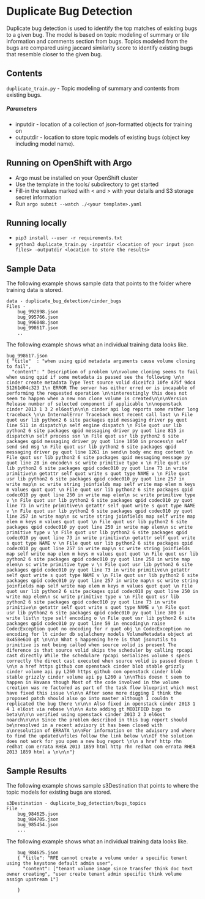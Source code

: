 # Duplicate Bug Detection

Duplicate bug detection is used to identify the top matches of existing bugs to a given bug. The model is based on topic modeling of summary or tile information and comments section from bugs. Topics modeled from the bugs are compared using jaccard similarity score to identify existing bugs that resemble closer to the given bug.

## Contents

`duplicate_train.py` - Topic modeling of summary and contents from existing bugs.
##### Parameters
* inputdir - location of a collection of json-formatted objects for training on
* outputdir - location to store topic models of existing bugs (object key including model name).

## Running on OpenShift with Argo
* Argo must be installed on your OpenShift cluster
* Use the template in the tools/ subdirectory to get started 
* Fill-in the values marked with < and > with your details and S3 storage secret information
* Run ```argo submit --watch ./<your template>.yaml```

## Running locally
* ```pip3 install --user -r requirements.txt```
* ```python3 duplicate_train.py -inputdir <location of your input json files> -outputdir <location to store the results>```

## Sample Data

The following example shows sample data that points to the folder where training data is stored.

    data - duplicate_bug_detection/cinder_bugs
    Files -
        bug_992898.json
	    bug_995766.json
	    bug_996048.json
	    bug_998617.json
        ..

The following example shows what an individual training data looks like. 

    bug_998617.json
	{ "title"  : "when using qpid metadata arguments cause volume cloning to fail", 
	  "content": " Description of problem \n\nvolume cloning seems to fail when using qpid if some metadata is passed see the following \n\n cinder create metadata Type Test source volid d1ce1fc3 10fe 475f 9dc4 51261d04c323 1\n ERROR The server has either erred or is incapable of performing the requested operation \n\ninterestingly this does not seem to happen when a new non clone volume is created\n\n\nVersion Release number of selected component if applicable \n\nopenstack cinder 2013 1 3 2 el6ost\n\n\n cinder api log reports some rather long traceback \n\n InternalError Traceback most recent call last \n File quot usr lib python2 6 site packages qpid messaging driver py quot line 511 in dispatch\n self engine dispatch \n File quot usr lib python2 6 site packages qpid messaging driver py quot line 815 in dispatch\n self process ssn \n File quot usr lib python2 6 site packages qpid messaging driver py quot line 1050 in process\n self send snd msg \n File quot usr lib python2 6 site packages qpid messaging driver py quot line 1261 in send\n body enc msg content \n File quot usr lib python2 6 site packages qpid messaging message py quot line 28 in encode\n sc write primitive type x \n File quot usr lib python2 6 site packages qpid codec010 py quot line 73 in write primitive\n getattr self quot write s quot type NAME v \n File quot usr lib python2 6 site packages qpid codec010 py quot line 257 in write map\n sc write string joinfields map self write map elem m keys m values quot quot \n File quot usr lib python2 6 site packages qpid codec010 py quot line 250 in write map elem\n sc write primitive type v \n File quot usr lib python2 6 site packages qpid codec010 py quot line 73 in write primitive\n getattr self quot write s quot type NAME v \n File quot usr lib python2 6 site packages qpid codec010 py quot line 257 in write map\n sc write string joinfields map self write map elem m keys m values quot quot \n File quot usr lib python2 6 site packages qpid codec010 py quot line 250 in write map elem\n sc write primitive type v \n File quot usr lib python2 6 site packages qpid codec010 py quot line 73 in write primitive\n getattr self quot write s quot type NAME v \n File quot usr lib python2 6 site packages qpid codec010 py quot line 257 in write map\n sc write string joinfields map self write map elem m keys m values quot quot \n File quot usr lib python2 6 site packages qpid codec010 py quot line 250 in write map elem\n sc write primitive type v \n File quot usr lib python2 6 site packages qpid codec010 py quot line 73 in write primitive\n getattr self quot write s quot type NAME v \n File quot usr lib python2 6 site packages qpid codec010 py quot line 257 in write map\n sc write string joinfields map self write map elem m keys m values quot quot \n File quot usr lib python2 6 site packages qpid codec010 py quot line 250 in write map elem\n sc write primitive type v \n File quot usr lib python2 6 site packages qpid codec010 py quot line 73 in write primitive\n getattr self quot write s quot type NAME v \n File quot usr lib python2 6 site packages qpid codec010 py quot line 300 in write list\n type self encoding o \n File quot usr lib python2 6 site packages qpid codec010 py quot line 59 in encoding\n raise CodecException quot no encoding for r quot obj \n CodecException no encoding for lt cinder db sqlalchemy models VolumeMetadata object at 0x458e610 gt \n\n\n What s happening here is that jsonutils to primitive is not being called when source volid is present The diference is that source volid skips the scheduler by calling rpcapi cast directly While the schedulare rpcapi serializes volume s specs correctly the direct cast executed when source volid is passed doesn t \n\n a href https github com openstack cinder blob stable grizzly cinder volume api py L260 https github com openstack cinder blob stable grizzly cinder volume api py L260 a \n\nThis doesn t seem to happen in Havana though Most of the code involved in the volume creation was re factored as part of the task flow blueprint which most have fixed this issue \n\n\n After some more digging I think the proposed patch should also go into master although I couldn t replicated the bug there \n\n\n Also fixed in openstack cinder 2013 1 4 1 el6ost via rebase \n\n\n Auto adding gt MODIFIED bugs to beta\n\n\n verified using openstack cinder 2013 2 3 el6ost noarch\n\n\n Since the problem described in this bug report should be\nresolved in a recent advisory it has been closed with a\nresolution of ERRATA \n\nFor information on the advisory and where to find the updated\nfiles follow the link below \n\nIf the solution does not work for you open a new bug report \n\n a href http rhn redhat com errata RHEA 2013 1859 html http rhn redhat com errata RHEA 2013 1859 html a \n\n\n"}

## Sample Results

The following example shows sample s3Destination that points to where the topic models for existing bugs are stored.

    s3Destination - duplicate_bug_detection/bugs_topics
    File -
        bug_984625.json
        bug_984705.json
        bug_985454.json
        ...
        
The following example shows what an individual training data looks like.
        
        bug_984625.json
        { "title": "RFE cannot create a volume under a specific tenant using the keystone default admin user", 
          "content": ["tenant volume image since transfer think doc text owner creating", "user create tenant admin specific think volume assign upstream 1"]
            
        } 
